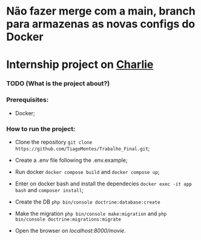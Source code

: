 # Não fazer merge com a main, branch para armazenas as novas configs do Docker 





# Internship project on [Charlie](https://www.staycharlie.com.br)

### TODO (What is the project about?)

### Prerequisites:
* Docker;

### How to run the project:
* Clone the repository
```git clone https://github.com/TiagoMontes/Trabalho_Final.git```;

* Create a .env file following the .env.example;

* Run docker 
```docker compose build``` and ```docker compose up```;

* Enter on docker bash and install the dependecies
```docker exec -it app bash``` and ```composer install```;

* Create the DB
```php bin/console doctrine:database:create```

* Make the migration
```php bin/console make:migration``` and ```php bin/console doctrine:migrations:migrate```

* Open the browser on *localhost:8000/movie*.

